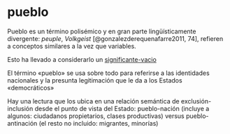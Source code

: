 # pueblo

Pueblo es un término polisémico y en gran parte lingüísticamente divergente: *peuple*, *Volkgeist* [@gonzalezderequenafarre2011, 74], refieren a conceptos similares a la vez que variables.

Esto ha llevado a considerarlo un [significante-vacio](significante-vacio.md)

El término «pueblo» se usa sobre todo para referirse a las identidades nacionales y la presunta legitimación que le da a los Estados «democráticos»

Hay una lectura que los ubica en una relación semántica de exclusión-inclusión desde el punto de vista del Estado: pueblo-nación (incluye a algunos: ciudadanos propietarios, clases productivas) versus pueblo-antinación (el resto no incluido: migrantes, minorías)
